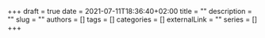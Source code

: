 +++ 
draft = true
date = 2021-07-11T18:36:40+02:00
title = ""
description = ""
slug = ""
authors = []
tags = []
categories = []
externalLink = ""
series = []
+++
